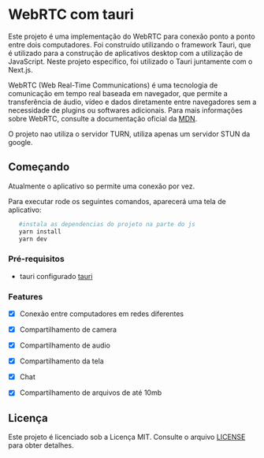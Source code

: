 # WebRTC com tauri

Este projeto é uma implementação do WebRTC para conexão ponto a ponto entre dois computadores. Foi construído utilizando o framework Tauri, que é utilizado para a construção de aplicativos desktop com a utilização de JavaScript. Neste projeto específico, foi utilizado o Tauri juntamente com o Next.js.

WebRTC (Web Real-Time Communications) é uma tecnologia de comunicação em tempo real baseada em navegador, que permite a transferência de áudio, vídeo e dados diretamente entre navegadores sem a necessidade de plugins ou softwares adicionais. Para mais informações sobre WebRTC, consulte a documentação oficial da [MDN](https://developer.mozilla.org/pt-BR/docs/Web/API/WebRTC_API).

O projeto nao utiliza o servidor TURN, utiliza apenas um servidor STUN da google. 

## Começando

Atualmente o aplicativo so permite uma conexão por vez.

Para executar rode os seguintes comandos, aparecerá uma tela de aplicativo:

```bash
   #instala as dependencias do projeto na parte do js
   yarn install
   yarn dev
```

### Pré-requisitos

- tauri configurado [tauri](https://tauri.app/v1/guides/getting-started/prerequisites)

### Features

- [x] Conexão entre computadores em redes diferentes
- [x] Compartilhamento de camera
- [x] Compartilhamento de audio
- [x] Compartilhamento da tela
- [x] Chat
- [x] Compartilhamento de arquivos de até 10mb


## Licença

Este projeto é licenciado sob a Licença MIT. Consulte o arquivo [LICENSE](LICENSE) para obter detalhes.